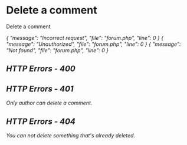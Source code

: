 # Delete a comment

<highlight>Delete a comment</highlight>

<var name="urlVariableLink" value="epc"/>
<var name="urlVariableSummary" value="400 - Enter post or comment"/>
<include from="notes.md" element-id="urlVariable"/>
<include from="notes.md" element-id="session"/>

<api-endpoint openapi-path="./../../data.yaml" endpoint="/forum/{$slug}" method="DELETE">
	<response type="400">
		<sample lang="JSON">
			{
				"message": "Incorrect request",
				"file": "forum.php",
				"line": 0
			}
		</sample>
	</response>
	<response type="401">
		<sample lang="JSON">
			{
				"message": "Unauthorized",
				"file": "forum.php",
				"line": 0
			}
		</sample>
	</response>
	<response type="404">
		<sample lang="JSON">
			{
				"message": "Not found",
				"file": "forum.php",
				"line": 0
			}
		</sample>
	</response>
</api-endpoint>

## HTTP Errors - 400
<deflist collapsible="false">
	<include from="error.md" element-id="epc"/>
</deflist>

## HTTP Errors - 401
<deflist collapsible="false">
	<def title="You can't delete someones else post or comment">
		Only author can delete a comment.
	</def>
</deflist>

## HTTP Errors - 404
<deflist collapsible="false">
	<def title="The post or comment is already deleted or never existed">
		You can not delete something that's already deleted.
	</def>
</deflist>